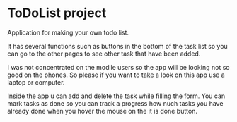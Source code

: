 # ToDoList project

Application for making your own todo list.

It has several functions such as buttons in the bottom of the task list so you can go to the other pages to see other task that have been added. 

I was not concentrated on the modile users so the app will be looking not so good on the phones. So please if you want to take a look on this app use a laptop or computer.

Inside the app u can add and delete the task while filling the form. You can mark tasks as done so you can track a progress how nuch tasks you have already done when you hover the mouse on the it is done button.
